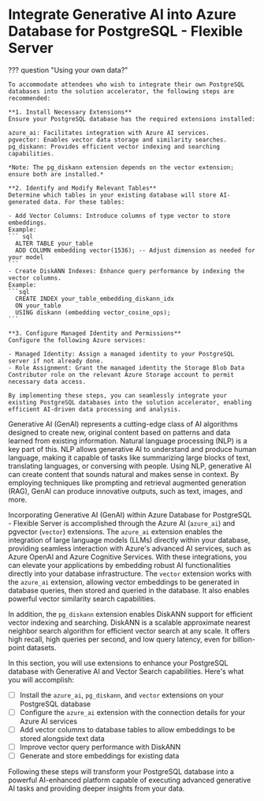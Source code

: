 # Integrate Generative AI into Azure Database for PostgreSQL - Flexible Server

??? question "Using your own data?"

    To accommodate attendees who wish to integrate their own PostgreSQL databases into the solution accelerator, the following steps are recommended:
    
    **1. Install Necessary Extensions**
    Ensure your PostgreSQL database has the required extensions installed:
    
    azure_ai: Facilitates integration with Azure AI services.
    pgvector: Enables vector data storage and similarity searches.
    pg_diskann: Provides efficient vector indexing and searching capabilities.

    *Note: The pg_diskann extension depends on the vector extension; ensure both are installed.*

    **2. Identify and Modify Relevant Tables**
    Determine which tables in your existing database will store AI-generated data. For these tables:
    
    - Add Vector Columns: Introduce columns of type vector to store embeddings.
    Example:
    ``` sql
      ALTER TABLE your_table
      ADD COLUMN embedding vector(1536); -- Adjust dimension as needed for your model
    ```
    - Create DiskANN Indexes: Enhance query performance by indexing the vector columns.
    Example:
    ```sql
      CREATE INDEX your_table_embedding_diskann_idx
      ON your_table
      USING diskann (embedding vector_cosine_ops);
    ```

    **3. Configure Managed Identity and Permissions**
    Configure the following Azure services:

    - Managed Identity: Assign a managed identity to your PostgreSQL server if not already done.
    - Role Assignment: Grant the managed identity the Storage Blob Data Contributor role on the relevant Azure Storage account to permit necessary data access.
    
    By implementing these steps, you can seamlessly integrate your existing PostgreSQL databases into the solution accelerator, enabling efficient AI-driven data processing and analysis.

Generative AI (GenAI) represents a cutting-edge class of AI algorithms designed to create new, original content based on patterns and data learned from existing information. Natural language processing (NLP) is a key part of this. NLP allows generative AI to understand and produce human language, making it capable of tasks like summarizing large blocks of text, translating languages, or conversing with people. Using NLP, generative AI can create content that sounds natural and makes sense in context. By employing techniques like prompting and retrieval augmented generation (RAG), GenAI can produce innovative outputs, such as text, images, and more.

Incorporating Generative AI (GenAI) within Azure Database for PostgreSQL - Flexible Server is accomplished through the Azure AI (`azure_ai`) and pgvector (`vector`) extensions. The `azure_ai` extension enables the integration of large language models (LLMs) directly within your database, providing seamless interaction with Azure's advanced AI services, such as Azure OpenAI and Azure Cognitive Services. With these integrations, you can elevate your applications by embedding robust AI functionalities directly into your database infrastructure. The `vector` extension works with the `azure_ai` extension, allowing vector embeddings to be generated in database queries, then stored and queried in the database. It also enables powerful vector similarity search capabilities.

In addition, the `pg_diskann` extension enables DiskANN support for efficient vector indexing and searching. DiskANN is a scalable approximate nearest neighbor search algorithm for efficient vector search at any scale. It offers high recall, high queries per second, and low query latency, even for billion-point datasets.

In this section, you will use extensions to enhance your PostgreSQL database with Generative AI and Vector Search capabilities. Here's what you will accomplish:

- [ ] Install the `azure_ai`, `pg_diskann`, and `vector` extensions on your PostgreSQL database
- [ ] Configure the `azure_ai` extension with the connection details for your Azure AI services
- [ ] Add vector columns to database tables to allow embeddings to be stored alongside text data
- [ ] Improve vector query performance with DiskANN
- [ ] Generate and store embeddings for existing data

Following these steps will transform your PostgreSQL database into a powerful AI-enhanced platform capable of executing advanced generative AI tasks and providing deeper insights from your data.
